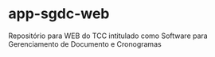 # app-sgdc-web
Repositório para WEB do TCC intitulado como Software para Gerenciamento de Documento e Cronogramas
